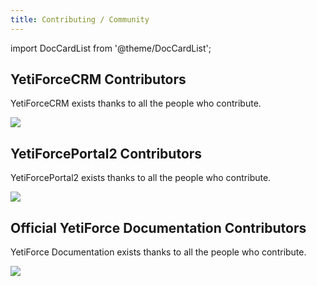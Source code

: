 ```yaml
---
title: Contributing / Community
---
```


import DocCardList from '@theme/DocCardList';

<DocCardList />

## YetiForceCRM Contributors

YetiForceCRM exists thanks to all the people who contribute.

<a href="https://github.com/YetiForceCompany/YetiForceCRM/graphs/contributors">
<img src="https://contrib.rocks/image?repo=YetiForceCompany/YetiForceCRM" />
</a>

## YetiForcePortal2 Contributors

YetiForcePortal2 exists thanks to all the people who contribute.

<a href="https://github.com/YetiForceCompany/YetiForcePortal2/graphs/contributors">
<img src="https://contrib.rocks/image?repo=YetiForceCompany/YetiForcePortal2" />
</a>

## Official YetiForce Documentation Contributors

YetiForce Documentation exists thanks to all the people who contribute.

<a href="https://github.com/YetiForceCompany/YetiForceDoc/graphs/contributors">
<img src="https://contrib.rocks/image?repo=YetiForceCompany/YetiForceDoc" />
</a>
